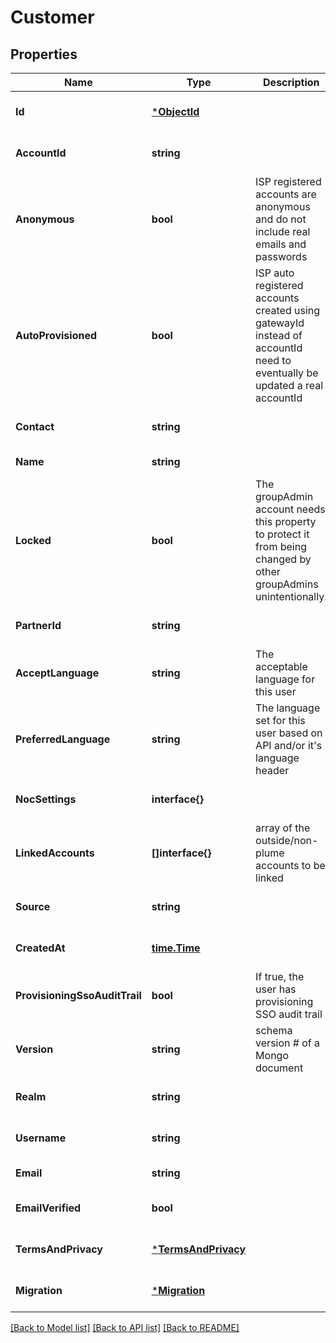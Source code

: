 # Customer

## Properties
Name | Type | Description | Notes
------------ | ------------- | ------------- | -------------
**Id** | [***ObjectId**](ObjectID.md) |  | [optional] [default to null]
**AccountId** | **string** |  | [optional] [default to null]
**Anonymous** | **bool** | ISP registered accounts are anonymous and do not include real emails and passwords | [optional] [default to null]
**AutoProvisioned** | **bool** | ISP auto registered accounts created using gatewayId instead of accountId need to eventually be updated a real accountId | [optional] [default to null]
**Contact** | **string** |  | [optional] [default to null]
**Name** | **string** |  | [default to null]
**Locked** | **bool** | The groupAdmin account needs this property to protect it from being changed by other groupAdmins unintentionally. | [optional] [default to null]
**PartnerId** | **string** |  | [optional] [default to null]
**AcceptLanguage** | **string** | The acceptable language for this user | [optional] [default to null]
**PreferredLanguage** | **string** | The language set for this user based on API and/or it&#39;s language header | [optional] [default to null]
**NocSettings** | **interface{}** |  | [optional] [default to null]
**LinkedAccounts** | **[]interface{}** | array of the outside/non-plume accounts to be linked | [optional] [default to null]
**Source** | **string** |  | [optional] [default to null]
**CreatedAt** | [**time.Time**](time.Time.md) |  | [optional] [default to null]
**ProvisioningSsoAuditTrail** | **bool** | If true, the user has provisioning SSO audit trail | [optional] [default to null]
**Version** | **string** | schema version # of a Mongo document | [default to null]
**Realm** | **string** |  | [optional] [default to null]
**Username** | **string** |  | [optional] [default to null]
**Email** | **string** |  | [default to null]
**EmailVerified** | **bool** |  | [optional] [default to null]
**TermsAndPrivacy** | [***TermsAndPrivacy**](TermsAndPrivacy.md) |  | [optional] [default to null]
**Migration** | [***Migration**](Migration.md) |  | [optional] [default to null]

[[Back to Model list]](../README.md#documentation-for-models) [[Back to API list]](../README.md#documentation-for-api-endpoints) [[Back to README]](../README.md)


